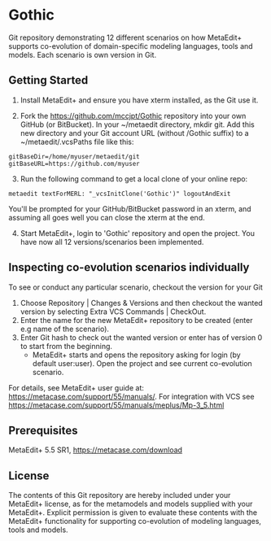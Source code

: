# Gothic
Git repository demonstrating 12 different scenarios on how MetaEdit+ supports co-evolution of domain-specific modeling languages, tools and models. Each scenario is own version in Git. 

## Getting Started

1. Install MetaEdit+ and ensure you have xterm installed, as the Git use it. 

2. Fork the https://github.com/mccjpt/Gothic repository into your own GitHub (or BitBucket). In your ~/metaedit directory, mkdir git. Add this new directory and your Git account URL (without /Gothic suffix) to a ~/metaedit/.vcsPaths file like this:
```
gitBaseDir=/home/myuser/metaedit/git
gitBaseURL=https://github.com/myuser
```
3. Run the following command to get a local clone of your online repo:
```
metaedit textForMERL: "_vcsInitClone('Gothic')" logoutAndExit
```
You'll be prompted for your GitHub/BitBucket password in an xterm, and assuming all goes well you can close the xterm at the end.

4. Start MetaEdit+, login to 'Gothic' repository and open the project. 
You have now all 12 versions/scenarios been implemented. 

## Inspecting co-evolution scenarios individually
To see or conduct any particular scenario, checkout the version for your Git
1. Choose Repository | Changes & Versions and then checkout the wanted version by selecting Extra VCS Commands | CheckOut. 
2. Enter the name for the new MetaEdit+ repository to be created (enter e.g name of the scenario). 
3. Enter Git hash to check out the wanted version or enter has of version 0 to start from the beginning.
   - MetaEdit+ starts and opens the repository asking for login (by default user:user). Open the project and see current co-evolution scenario.

For details, see MetaEdit+ user guide at: https://metacase.com/support/55/manuals/. For integration with VCS see https://metacase.com/support/55/manuals/meplus/Mp-3_5.html

## Prerequisites
MetaEdit+ 5.5 SR1, https://metacase.com/download

## License
The contents of this Git repository are hereby included under your MetaEdit+ license, as for the metamodels and models supplied with your MetaEdit+. Explicit permission is given to evaluate these contents with the MetaEdit+ functionality for supporting co-evolution of modeling languages, tools and models. 
